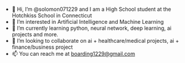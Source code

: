 - 👋 Hi, I’m @solomon071229 and I am a High School student at the Hotchkiss School in Connecticut
- 👀 I’m interested in Artificial Intelligence and Machine Learning
- 🌱 I’m currently learning python, neural network, deep learning, ai projects and more.
- 💞️ I’m looking to collaborate on ai + healthcare/medical projects, ai + finance/business project
- 📫 You can reach me at boarding1229@gmail.com

<!---
solomon071229/solomon071229 is a ✨ special ✨ repository because its `README.md` (this file) appears on your GitHub profile.
You can click the Preview link to take a look at your changes.
--->
